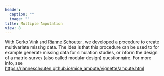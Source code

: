 ```yaml
---
header:
  caption: ""
  image: ""
title: Multiple Amputation
view: 8
---
```


With [Gerko Vink](https://github.com/gerkovink) and [Rianne Schouten](https://rianneschouten.github.io/), we developed a procedure to create multivariate missing data. The idea is that this procedure can be used to for example generate missing data for simulation studies, or inform the design of a matrix-survey (also called modular design) questionnaire.
For more info, see <https://rianneschouten.github.io/mice_ampute/vignette/ampute.html>
